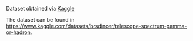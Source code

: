 Dataset obtained via [Kaggle](https://www.kaggle.com)

The dataset can be found in https://www.kaggle.com/datasets/brsdincer/telescope-spectrum-gamma-or-hadron.